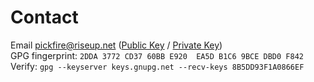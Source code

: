 Contact
=======

Email [pickfire@riseup.net](mailto:pickfire@riseup.net) ([Public Key](/txt/pub.txt) / [Private Key](/txt/pri.txt))\
GPG fingerprint: `2DDA 3772 CD37 60BB E920  EA5D B1C6 9BCE DBD0 F842`\
Verify: `gpg --keyserver keys.gnupg.net --recv-keys 8B5DD93F1A0866EF`

